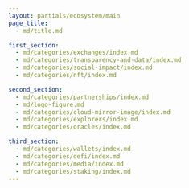 ```yaml
---
layout: partials/ecosystem/main
page_title:
  - md/title.md

first_section:
  - md/categories/exchanges/index.md
  - md/categories/transparency-and-data/index.md
  - md/categories/social-impact/index.md
  - md/categories/nft/index.md

second_section:
  - md/categories/partnerships/index.md
  - md/logo-figure.md
  - md/categories/cloud-mirror-image/index.md
  - md/categories/explorers/index.md
  - md/categories/oracles/index.md

third_section:
  - md/categories/wallets/index.md
  - md/categories/defi/index.md
  - md/categories/media/index.md
  - md/categories/staking/index.md
---
```

